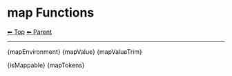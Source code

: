 # map Functions

<!-- TEMPLATE header 2 -->
[⬅ Top](index.md) [⬅ Parent ](../index.md)
<hr />


{mapEnvironment}
{mapValue}
{mapValueTrim}

{isMappable}
{mapTokens}
